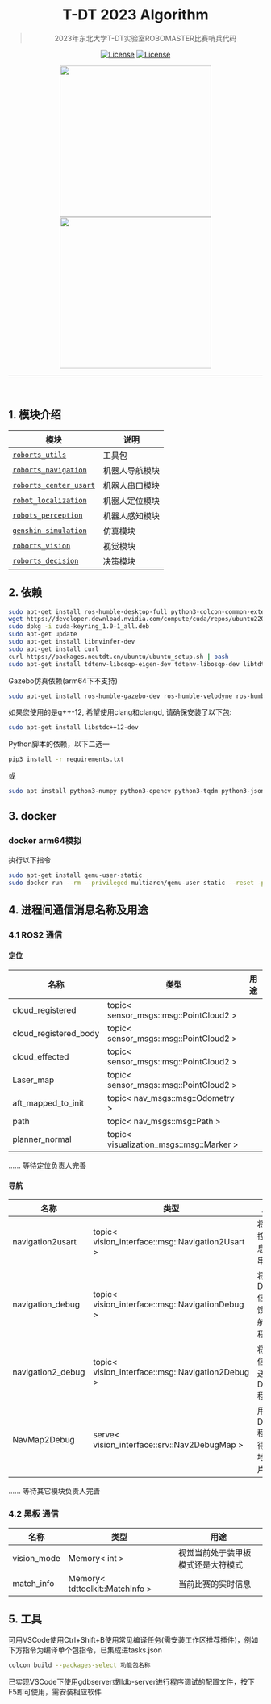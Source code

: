 <div align="center">

# T-DT 2023 Algorithm

> 2023年东北大学T-DT实验室ROBOMASTER比赛哨兵代码

<a href="./LICENSE"><img alt="License" src="https://img.shields.io/badge/License-Secrecy-yellow"></a>
<a href="https://neutdt.cn"><img alt="License" src="https://img.shields.io/badge/Home%20Page-T--DT-green"></a>

<img src=".github/NEU.webp" width=300/>
<img src=".github/t-dt.jpg" width=300/>

</dev>

<br>

--------

<br>

<div align="left">

## 1. 模块介绍

| 模块 | 说明 |
| --- | --- |
| [`roborts_utils`](./src/roborts_utils/) | 工具包 |
| [`roborts_navigation`](./src/roborts_navigation/) | 机器人导航模块 |
| [`roborts_center_usart`](./src/roborts_center_usart/) | 机器人串口模块 |
| [`robot_localization`](./src/robot_localization/) | 机器人定位模块 |
| [`robots_perception`](./src/robots_perception/) | 机器人感知模块 |
| [`genshin_simulation`](./src/genshin_simulation/) | 仿真模块 |
| [`roborts_vision`](./src/roborts_vision/) | 视觉模块 |
| [`roborts_decision`](./src/roborts_decision/) | 决策模块 |

## 2. 依赖

```bash
sudo apt-get install ros-humble-desktop-full python3-colcon-common-extensions libeigen3-dev libasio-dev libgoogle-glog-dev libpcl-dev ros-humble-sophus ros-humble-eigen3-cmake-module ros-humble-marti-nav-msgs libceres-dev ros-humble-libg2o ros-humble-sophus libpcg-cpp-dev gdbserver clangd lldb clang libomp-dev
wget https://developer.download.nvidia.com/compute/cuda/repos/ubuntu2204/x86_64/cuda-keyring_1.0-1_all.deb
sudo dpkg -i cuda-keyring_1.0-1_all.deb
sudo apt-get update
sudo apt-get install libnvinfer-dev
sudo apt-get install curl
curl https://packages.neutdt.cn/ubuntu/ubuntu_setup.sh | bash
sudo apt-get install tdtenv-libosqp-eigen-dev tdtenv-libosqp-dev libtdtvision-dev, livox-sdk2
```

Gazebo仿真依赖(arm64下不支持)

```bash
sudo apt-get install ros-humble-gazebo-dev ros-humble-velodyne ros-humble-velodyne-gazebo-plugins ros-humble-gazebo-plugins
```

如果您使用的是g++-12, 希望使用clang和clangd, 请确保安装了以下包:

```bash
sudo apt-get install libstdc++12-dev
```

Python脚本的依赖，以下二选一

```bash
pip3 install -r requirements.txt
```

或

```bash
sudo apt install python3-numpy python3-opencv python3-tqdm python3-json5
```

## 3. docker

### docker arm64模拟

执行以下指令

```bash
sudo apt-get install qemu-user-static
sudo docker run --rm --privileged multiarch/qemu-user-static --reset -p yes


```

## 4. 进程间通信消息名称及用途

### 4.1 ROS2 通信

#### 定位

| 名称 | 类型 | 用途 |
| --- | --- | --- |
| cloud_registered | topic< sensor_msgs::msg::PointCloud2 > |  |
| cloud_registered_body | topic< sensor_msgs::msg::PointCloud2 > |  |
| cloud_effected | topic< sensor_msgs::msg::PointCloud2 > |  |
| Laser_map | topic< sensor_msgs::msg::PointCloud2 > |  |
| aft_mapped_to_init | topic< nav_msgs::msg::Odometry > |  |
| path | topic< nav_msgs::msg::Path > |  |
| planner_normal | topic< visualization_msgs::msg::Marker > |  |

...... 等待定位负责人完善

#### 导航

| 名称 | 类型 | 用途 |
| --- | --- | --- |
| navigation2usart | topic< vision_interface::msg::Navigation2Usart > | 将导航控制信息发给串口 |
| navigation_debug | topic< vision_interface::msg::NavigationDebug > | 将导航Debug信息反馈给导航主线程 |
| navigation2_debug | topic< vision_interface::msg::Navigation2Debug > | 将导航信息发送给Debug程序 |
| NavMap2Debug | serve< vision_interface::srv::Nav2DebugMap > | 用于Debug程序获得导航地图图片 |

...... 等待其它模块负责人完善

### 4.2 黑板 通信

| 名称 | 类型 | 用途 |
| --- | --- | --- |
| vision_mode | Memory< int > | 视觉当前处于装甲板模式还是大符模式 |
| match_info | Memory< tdttoolkit::MatchInfo > | 当前比赛的实时信息 |

## 5. 工具

可用VSCode使用Ctrl+Shift+B使用常见编译任务(需安装工作区推荐插件)，例如下方指令为编译单个包指令，已集成进tasks.json

```bash
colcon build --packages-select 功能包名称
```

已实现VSCode下使用gdbserver或lldb-server进行程序调试的配置文件，按下F5即可使用，需安装相应软件

</div>

